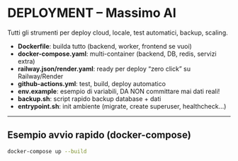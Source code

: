 # DEPLOYMENT – Massimo AI

Tutti gli strumenti per deploy cloud, locale, test automatici, backup, scaling.

- **Dockerfile**: builda tutto (backend, worker, frontend se vuoi)
- **docker-compose.yaml**: multi-container (backend, DB, redis, servizi extra)
- **railway.json/render.yaml**: ready per deploy “zero click” su Railway/Render
- **github-actions.yml**: test, build, deploy automatico
- **env.example**: esempio di variabili, DA NON committare mai dati reali!
- **backup.sh**: script rapido backup database + dati
- **entrypoint.sh**: init ambiente (migrate, create superuser, healthcheck…)

---

## Esempio avvio rapido (docker-compose)
```bash
docker-compose up --build
